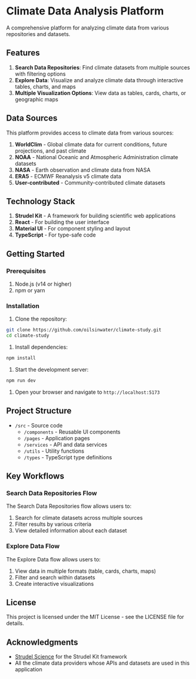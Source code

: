 # Climate Data Analysis Platform

A comprehensive platform for analyzing climate data from various repositories and datasets.

## Features

1. **Search Data Repositories**: Find climate datasets from multiple sources with filtering options
2. **Explore Data**: Visualize and analyze climate data through interactive tables, charts, and maps
3. **Multiple Visualization Options**: View data as tables, cards, charts, or geographic maps

## Data Sources

This platform provides access to climate data from various sources:

1. **WorldClim** - Global climate data for current conditions, future projections, and past climate
2. **NOAA** - National Oceanic and Atmospheric Administration climate datasets
3. **NASA** - Earth observation and climate data from NASA
4. **ERA5** - ECMWF Reanalysis v5 climate data
5. **User-contributed** - Community-contributed climate datasets

## Technology Stack

1. **Strudel Kit** - A framework for building scientific web applications
2. **React** - For building the user interface
3. **Material UI** - For component styling and layout
4. **TypeScript** - For type-safe code

## Getting Started

### Prerequisites

1. Node.js (v14 or higher)
2. npm or yarn

### Installation

1. Clone the repository:

```bash
git clone https://github.com/oilsinwater/climate-study.git
cd climate-study
```

1. Install dependencies:

```bash
npm install
```

1. Start the development server:

```bash
npm run dev
```

1. Open your browser and navigate to `http://localhost:5173`

## Project Structure

- `/src` - Source code
  - `/components` - Reusable UI components
  - `/pages` - Application pages
  - `/services` - API and data services
  - `/utils` - Utility functions
  - `/types` - TypeScript type definitions

## Key Workflows

### Search Data Repositories Flow

The Search Data Repositories flow allows users to:

1. Search for climate datasets across multiple sources
2. Filter results by various criteria
3. View detailed information about each dataset

### Explore Data Flow

The Explore Data flow allows users to:

1. View data in multiple formats (table, cards, charts, maps)
2. Filter and search within datasets
3. Create interactive visualizations

## License

This project is licensed under the MIT License - see the LICENSE file for details.

## Acknowledgments

- [Strudel Science](https://strudel.science) for the Strudel Kit framework
- All the climate data providers whose APIs and datasets are used in this application
